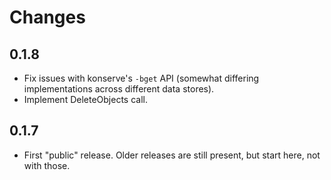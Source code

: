# Changes

## 0.1.8

* Fix issues with konserve's `-bget` API (somewhat differing implementations across different data stores).
* Implement DeleteObjects call.

## 0.1.7

* First "public" release. Older releases are still present, but start here, not with those.